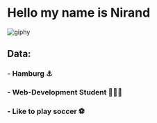 # Hello my name is Nirand 
![giphy](https://github.com/nirandwidera/nirandwidera/assets/148047457/4ad96134-23d3-4826-aaac-09ef482380b8)
## Data:
### - Hamburg ⚓️ 
### - Web-Development Student 👨🏼‍🎓
### - Like to play soccer ⚽


